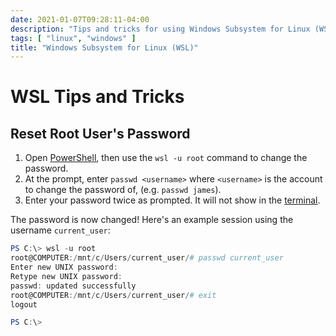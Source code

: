 ```yaml
---
date: 2021-01-07T09:28:11-04:00
description: "Tips and tricks for using Windows Subsystem for Linux (WSL)"
tags: [ "linux", "windows" ]
title: "Windows Subsystem for Linux (WSL)"
---
```


# WSL Tips and Tricks

## Reset Root User's Password

1. Open [PowerShell](powershell.md), then use the `wsl -u root` command to change the password.
2. At the prompt, enter `passwd <username>` where `<username>` is the account to change the password of, (e.g. `passwd james`).
3. Enter your password twice as prompted. It will not show in the [terminal](terminal.md).

The password is now changed! Here's an example session using the username `current_user`:

```powershell
PS C:\> wsl -u root
root@COMPUTER:/mnt/c/Users/current_user/# passwd current_user
Enter new UNIX password:
Retype new UNIX password:
passwd: updated successfully
root@COMPUTER:/mnt/c/Users/current_user/# exit
logout

PS C:\>
```
